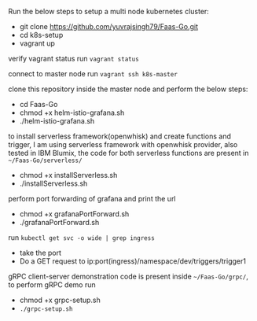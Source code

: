 Run the below steps to setup a multi node kubernetes cluster:

- git clone https://github.com/yuvrajsingh79/Faas-Go.git
- cd k8s-setup
- vagrant up

verify vagrant status run `vagrant status`

connect to master node run
`vagrant ssh k8s-master`

clone this repository inside the master node and perform the below steps:

- cd Faas-Go
- chmod +x helm-istio-grafana.sh
- ./helm-istio-grafana.sh

to install serverless framework(openwhisk) and create functions and trigger,
I am using serverless framework with openwhisk provider, also tested in IBM Blumix,
the code for both serverless functions are present in `~/Faas-Go/serverless/`

- chmod +x installServerless.sh
- ./installServerless.sh

perform port forwarding of grafana and print the url

- chmod +x grafanaPortForward.sh
- ./grafanaPortForward.sh

run `kubectl get svc -o wide | grep ingress`

- take the port
- Do a GET request to ip:port(ingress)/namespace/dev/triggers/trigger1

gRPC client-server demonstration code is present inside `~/Faas-Go/grpc/`,
to perform gRPC demo run

- chmod +x grpc-setup.sh
- `./grpc-setup.sh`
